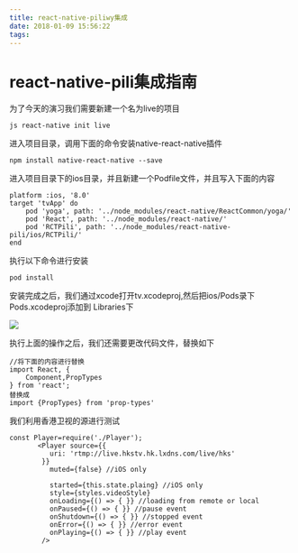```yaml
---
title: react-native-piliwy集成
date: 2018-01-09 15:56:22
tags:
---
```

# react-native-pili集成指南
为了今天的演习我们需要新建一个名为live的项目

```
js react-native init live
```

进入项目目录，调用下面的命令安装native-react-native插件
<!--more-->

```
npm install native-react-native --save
```
进入项目目录下的ios目录，并且新建一个Podfile文件，并且写入下面的内容

```
platform :ios, '8.0'
target 'tvApp' do
	pod 'yoga', path: '../node_modules/react-native/ReactCommon/yoga/'    
	pod 'React', path: '../node_modules/react-native/'    
	pod 'RCTPili', path: '../node_modules/react-native-pili/ios/RCTPili/'    
end
```
执行以下命令进行安装

```
pod install
```
安装完成之后，我们通过xcode打开tv.xcodeproj,然后把ios/Pods录下 Pods.xcodeproj添加到 Libraries下

![](09095110_z1Go.png)

执行上面的操作之后，我们还需要更改代码文件，替换如下

``` 
//将下面的内容进行替换
import React, {
    Component,PropTypes
} from 'react';
替换成
import {PropTypes} from 'prop-types'
```

我们利用香港卫视的源进行测试

```
const Player=require('./Player');
       <Player source={{
          uri: 'rtmp://live.hkstv.hk.lxdns.com/live/hks'
        }}
          muted={false} //iOS only

          started={this.state.plaing} //iOS only
          style={styles.videoStyle}
          onLoading={() => { }} //loading from remote or local
          onPaused={() => { }} //pause event
          onShutdown={() => { }} //stopped event
          onError={() => { }} //error event
          onPlaying={() => { }} //play event
        />
```